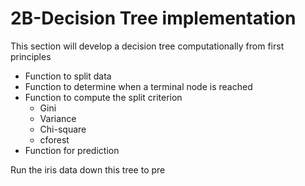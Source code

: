 # 2B-Decision Tree implementation

This section will develop a decision tree computationally from first principles

- Function to split data
- Function to determine when a terminal node is reached
- Function to compute the split criterion
	- Gini
	- Variance
	- Chi-square
	- cforest
- Function for prediction
 
 Run the iris data down this tree to pre